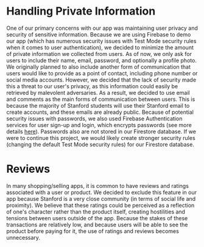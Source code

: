 # Handling Private Information

One of our primary concerns with our app was maintaining user privacy and security of sensitive information. Because we are using Firebase to demo our app (which has numerous security issues with Test Mode security rules when it comes to user authentication), we decided to minimize the amount of private information we collected from users. As of now, we only ask for users to include their name, email, password, and optionally a profile photo. We originally planned to also include another form of communication that users would like to provide as a point of contact, including phone number or social media accounts. However, we decided that the lack of security made this a threat to our user's privacy, as this information could easily be retrieved by malevolent adversaries. As a result, we decided to use email and comments as the main forms of communication between users. This is because the majority of Stanford students will use their Stanford email to create accounts, and these emails are already public. Because of potential security issues with passwords, we also used Firebase Authentication services for user sign-up and login, which encrypts passwords (see more details [here](https://firebaseopensource.com/projects/firebase/scrypt/)). Passwords also are not stored in our Firestore database. If we were to continue this project, we would likely create stronger security rules (changing the default Test Mode security rules) for our Firestore database. 

# Reviews

In many shopping/selling apps, it is common to have reviews and ratings associated with a user or product. We decided to exclude this feature in our app because Stanford is a very close community (in terms of social life and proximity). We believe that these ratings could be perceived as a reflection of one's character rather than the product itself, creating hostilities and tensions between users outside of the app. Because the stakes of these transactions are relatively low, and because users will be able to see the product before paying for it, the use of ratings and reviews becomes unnecessary. 





